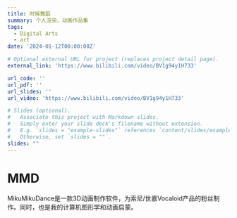 ```yaml
---
title: 时候舞蹈
summary: 个人渲染、动画作品集
tags:
  - Digital Arts
  - art
date: '2024-01-12T00:00:00Z'

# Optional external URL for project (replaces project detail page).
external_link: 'https://www.bilibili.com/video/BV1g94y1H733'

url_code: ''
url_pdf: ''
url_slides: ''
url_video: 'https://www.bilibili.com/video/BV1g94y1H733'

# Slides (optional).
#   Associate this project with Markdown slides.
#   Simply enter your slide deck's filename without extension.
#   E.g. `slides = "example-slides"` references `content/slides/example-slides.md`.
#   Otherwise, set `slides = ""`.
slides: ""
---
```

# MMD
MikuMikuDance是一款3D动画制作软件，为索尼/世嘉Vocaloid产品的粉丝制作。同时，也是我的计算机图形学和动画启蒙。

